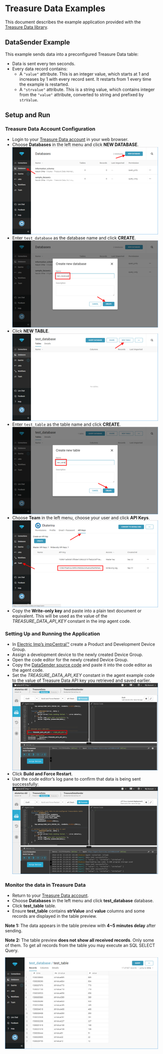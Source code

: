 # Treasure Data Examples #

This document describes the example application provided with the [Treasure Data library](../README.md).

## DataSender Example ##

This example sends data into a preconfigured Treasure Data table:

- Data is sent every ten seconds.
- Every data record contains:
  - A `"value"` attribute. This is an integer value, which starts at 1 and increases by 1 with every record sent. It restarts from 1 every time the example is restarted.
  - A `"strvalue"` attribute. This is a string value, which contains integer from the `"value"` attribute, converted to string and prefixed by `strValue`.

## Setup and Run ##

### Treasure Data Account Configuration ###

- Login to your [Treasure Data account](https://console.treasuredata.com) in your web browser.
- Choose **Databases** in the left menu and click **NEW DATABASE**.
![NewDatabase](../png/NewDatabase.png?raw=true)
- Enter `test_database` as the database name and click **CREATE**.
![CreateDatabase](../png/CreateDatabase.png?raw=true)
- Click **NEW TABLE**.
![NewTable](../png/NewTable.png?raw=true)
- Enter `test_table` as the table name and click **CREATE**.
![CreateTable](../png/CreateTable.png?raw=true)
- Choose **Team** in the left menu, choose your user and click **API Keys**.
![ApiKeys](../png/ApiKeys.png?raw=true)
- Copy the **Write-only key** and paste into a plain text document or equivalent. This will be used as the value of the *TREASURE_DATA_API_KEY* constant in the imp agent code.

### Setting Up and Running the Application ###

- In [Electric Imp’s impCentral™](https://impcentral.electricimp.com) create a Product and Development Device Group.
- Assign a development device to the newly created Device Group.
- Open the code editor for the newly created Device Group.
- Copy the [DataSender source code](./DataSender.agent.nut) and paste it into the code editor as the agent code.
- Set the *TREASURE_DATA_API_KEY* constant in the agent example code to the value of Treasure Data API key you retrieved and saved earlier.
![SetTreasureDataConsts](../png/SetTreasureDataConsts.png?raw=true)
- Click **Build and Force Restart**.
- Use the code editor’s log pane to confirm that data is being sent successfully:
![DataSenderLogs](../png/SenderExample.png?raw=true)

### Monitor the data in Treasure Data ###

- Return to your [Treasure Data account](https://console.treasuredata.com).
- Choose **Databases** in the left menu and click **test_database** database.
- Click **test_table** table.
- Ensure **test_table** contains **strValue** and **value** columns and some records are displayed in the table preview.

**Note 1:** The data appears in the table preview with **4~5 minutes delay** after sending.

**Note 2:** The table preview **does not show all received records**. Only some of them. To get all records from the table you may execute an SQL SELECT Query.

![TablePreview](../png/TablePreview.png?raw=true)
